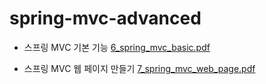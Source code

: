 # spring-mvc-advanced

- 스프링 MVC 기본 기능
[6_spring_mvc_basic.pdf](6_spring_mvc_basic.pdf)

- 스프링 MVC 웹 페이지 만들기
[7_spring_mvc_web_page.pdf](7_spring_mvc_web_page.pdf)